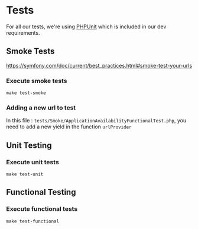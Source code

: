 # Tests

For all our tests, we're using [PHPUnit](https://phpunit.de/) which is included
in our dev requirements.

## Smoke Tests

https://symfony.com/doc/current/best_practices.html#smoke-test-your-urls

### Execute smoke tests

```
make test-smoke
```

### Adding a new url to test

In this file :
`tests/Smoke/ApplicationAvailabilityFunctionalTest.php`, you need to add a new
yield in the function `urlProvider`

## Unit Testing

### Execute unit tests

```
make test-unit
```

## Functional Testing

### Execute functional tests

```
make test-functional
```
